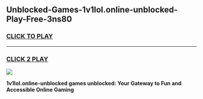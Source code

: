 
## Unblocked-Games-1v1lol.online-unblocked-Play-Free-3ns80
<h3>
<a href="https://premium76.site?title=1v1lol.online-unblocked&ref=18A1">CLICK TO PLAY</a></h3>
<hr>

<h3>
<a href="https://premium76.site?title=1v1lol.online-unblocked&ref=18A1">CLICK 2 PLAY</a>
  
</h3>

<a href="https://premium76.site?title=1v1lol.online-unblocked&ref=18A1"><img src="https://clearcache.store/games.png"></a>


**1v1lol.online-unblocked games unblocked: Your Gateway to Fun and Accessible Online Gaming**
